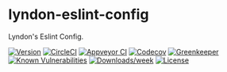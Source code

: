 lyndon-eslint-config
====================

Lyndon's Eslint Config.

[![Version](https://img.shields.io/npm/v/lyndon-eslint-config.svg)](https://npmjs.org/package/lyndon-eslint-config)
[![CircleCI](https://circleci.com/gh/benchlab/lyndon-eslint-config/tree/master.svg?style=svg)](https://circleci.com/gh/benchlab/lyndon-eslint-config/tree/master)
[![Appveyor CI](https://ci.appveyor.com/api/projects/status/github/benchlab/lyndon-eslint-config?branch=master&svg=true)](https://ci.appveyor.com/project/benchlab/lyndon-eslint-config/branch/master)
[![Codecov](https://codecov.io/gh/benchlab/lyndon-eslint-config/branch/master/graph/badge.svg)](https://codecov.io/gh/benchlab/lyndon-eslint-config)
[![Greenkeeper](https://badges.greenkeeper.io/benchlab/lyndon-eslint-config.svg)](https://greenkeeper.io/)
[![Known Vulnerabilities](https://snyk.io/test/npm/lyndon-eslint-config/badge.svg)](https://snyk.io/test/npm/lyndon-eslint-config)
[![Downloads/week](https://img.shields.io/npm/dw/lyndon-eslint-config.svg)](https://npmjs.org/package/lyndon-eslint-config)
[![License](https://img.shields.io/npm/l/lyndon-eslint-config.svg)](https://github.com/benchlab/lyndon-eslint-config/blob/master/package.json)
